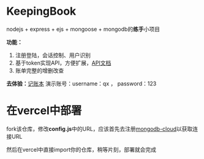 # KeepingBook
nodejs + express + ejs + mongoose + mongodb的**练手**小项目

**功能：**
1. 注册登陆，会话控制、用户识别
2. 基于token实现API，方便扩展，[API文档](https://console-docs.apipost.cn/preview/3d8ecc659c1e192b/da97e0b2ec13fd71)
3. 账单完整的增删改查

**去体验：**[记账本](https://kpb.qcqx.cn/)
演示账号：username：qx ， password：123

# 在vercel中部署
fork该仓库，修改**config.js**中的URL，应该首先去注册[mongodb-cloud](https://cloud.mongodb.com/)以获取连接URL

然后在vercel中直接import你的仓库，稍等片刻，部署就会完成




